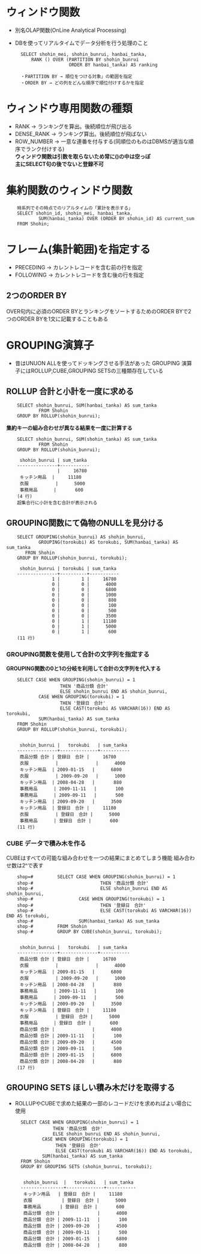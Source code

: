 # ウィンドウ関数
- 別名OLAP関数(OnLine Analytical Processing)
- DBを使ってリアルタイムでデータ分析を行う処理のこと

        SELECT shohin_mei, shohin_bunrui, hanbai_tanka,
            RANK () OVER (PARTITION BY shohin_bunrui
                          ORDER BY hanbai_tanka) AS ranking
        
        ・PARTITION BY → 順位をつける対象」の範囲を指定
        ・ORDER BY → どの列をどんな順序で順位付けするかを指定

# ウィンドウ専用関数の種類
- RANK → ランキングを算出。後続順位が飛び出る
- DENSE_RANK → ランキング算出。後続順位が飛ばない
- ROW_NUMBER → 一意な連番を付与する(同順位のものはDBMSが適当な順序でランク付けする)  
**ウィンドウ関数は引数を取らないため常に()の中は空っぽ**  
**主にSELECT句の後でないと登録不可**

# 集約関数のウィンドウ関数

        時系列でその時点でのリアルタイムの「累計を表示する」
        SELECT shohin_id, shohin_mei, hanbai_tanka,
                SUM(hanbai_tanka) OVER (ORDER BY shohin_id) AS current_sum
        FROM Shohin;

# フレーム(集計範囲)を指定する
- PRECEDING → カレントレコードを含む前の行を指定
- FOLLOWING → カレントレコードを含む後の行を指定

## 2つのORDER BY
OVER句内に必須のORDER BYとランキングをソートするためのORDER BYで2つのORDER BYを1文に記載することもある


# GROUPING演算子
- 昔はUNUON ALLを使ってドッキングさせる手法があった
GROUPING 演算子にはROLLUP,CUBE,GROUPING SETSの三種類存在している

## ROLLUP 合計と小計を一度に求める
        SELECT shohin_bunrui, SUM(hanbai_tanka) AS sum_tanka
                FROM Shohin
        GROUP BY ROLLUP(shohin_bunrui);

**集約キーの組み合わせが異なる結果を一度に計算する**

        SELECT shohin_bunrui, SUM(shohin_tanka) AS sum_tanka
                FROM Shohin
        GROUP BY ROLLUP(shohin_bunrui);

         shohin_bunrui | sum_tanka
        ---------------+-----------
                       |     16780
         キッチン用品  |     11180
         衣服          |      5000
         事務用品      |       600
        (4 行)
        超集合行に小計を含む合計が表示される

## GROUPING関数にて偽物のNULLを見分ける

        SELECT GROUPING(shohin_bunrui) AS shohin_bunrui,
                GROUPING(torokubi) AS torokubi, SUM(hanbai_tanka) AS sum_tanka
           FRON Shohin
        GROUP BY ROLLUP(shohin_bunrui, torokubi);

         shohin_bunrui | torokubi | sum_tanka
        ---------------+----------+-----------
                     1 |        1 |     16780
                     0 |        0 |      4000
                     0 |        0 |      6800
                     0 |        0 |      1000
                     0 |        0 |       880
                     0 |        0 |       100
                     0 |        0 |       500
                     0 |        0 |      3500
                     0 |        1 |     11180
                     0 |        1 |      5000
                     0 |        1 |       600
        (11 行)

### GROUPING関数を使用して合計の文字列を指定する
**GROUPING関数の0と1の分岐を利用して合計の文字列を代入する**

        SELECT CASE WHEN GROUPING(shohin_bunrui) = 1
                        THEN '商品分類 合計'
                        ELSE shohin_bunrui END AS shohin_bunrui,
                CASE WHEN GROUPING(torokubi) = 1
                        THEN '登録日　合計'
                        ELSE CAST(torokubi AS VARCHAR(16)) END AS torokubi,
                SUM(hanbai_tanka) AS sum_tanka
        FROM Shohin
        GROUP BY ROLLUP(shohin_bunrui, torokubi);
        
        
         shohin_bunrui |   torokubi   | sum_tanka
        ---------------+--------------+-----------
         商品分類 合計 | 登録日　合計 |     16780
         衣服          |              |      4000
         キッチン用品  | 2009-01-15   |      6800
         衣服          | 2009-09-20   |      1000
         キッチン用品  | 2008-04-28   |       880
         事務用品      | 2009-11-11   |       100
         事務用品      | 2009-09-11   |       500
         キッチン用品  | 2009-09-20   |      3500
         キッチン用品  | 登録日　合計 |     11180
         衣服          | 登録日　合計 |      5000
         事務用品      | 登録日　合計 |       600
        (11 行)


### CUBE データで積み木を作る
CUBEはすべての可能な組み合わせを一つの結果にまとめてしまう機能
組み合わせ数は2ⁿで表す

        shop=#         SELECT CASE WHEN GROUPING(shohin_bunrui) = 1
        shop-#                         THEN '商品分類 合計'
        shop-#                         ELSE shohin_bunrui END AS shohin_bunrui,
        shop-#                 CASE WHEN GROUPING(torokubi) = 1
        shop-#                         THEN '登録日　合計'
        shop-#                         ELSE CAST(torokubi AS VARCHAR(16)) END AS torokubi,
        shop-#                 SUM(hanbai_tanka) AS sum_tanka
        shop-#         FROM Shohin
        shop-#         GROUP BY CUBE(shohin_bunrui, torokubi);


         shohin_bunrui |   torokubi   | sum_tanka
        ---------------+--------------+-----------
         商品分類 合計 | 登録日　合計 |     16780
         衣服          |              |      4000
         キッチン用品  | 2009-01-15   |      6800
         衣服          | 2009-09-20   |      1000
         キッチン用品  | 2008-04-28   |       880
         事務用品      | 2009-11-11   |       100
         事務用品      | 2009-09-11   |       500
         キッチン用品  | 2009-09-20   |      3500
         キッチン用品  | 登録日　合計 |     11180
         衣服          | 登録日　合計 |      5000
         事務用品      | 登録日　合計 |       600
         商品分類 合計 |              |      4000
         商品分類 合計 | 2009-11-11   |       100
         商品分類 合計 | 2009-09-20   |      4500
         商品分類 合計 | 2009-09-11   |       500
         商品分類 合計 | 2009-01-15   |      6800
         商品分類 合計 | 2008-04-28   |       880
        (17 行)

## GROUPING SETS ほしい積み木だけを取得する
- ROLLUPやCUBEで求めた結果の一部のレコードだけを求めればよい場合に使用

        SELECT CASE WHEN GROUPING(shohin_bunrui) = 1
                    THEN '商品分類　合計'
                    ELSE shohin_bunrui END AS shohin_bunrui,
                CASE WHEN GROUPING(torokubi) = 1
                     THEN '登録日　合計'
                     ELSE CAST(torokubi AS VARCHAR(16)) END AS torokubi,
                SUM(hanbai_tanka) AS sum_tanka
        FROM Shohin
        GROUP BY GROUPING SETS (shohin_bunrui, torokubi);


         shohin_bunrui  |   torokubi   | sum_tanka
        ----------------+--------------+-----------
         キッチン用品   | 登録日　合計 |     11180
         衣服           | 登録日　合計 |      5000
         事務用品       | 登録日　合計 |       600
         商品分類　合計 |              |      4000
         商品分類　合計 | 2009-11-11   |       100
         商品分類　合計 | 2009-09-20   |      4500
         商品分類　合計 | 2009-09-11   |       500
         商品分類　合計 | 2009-01-15   |      6800
         商品分類　合計 | 2008-04-28   |       880
